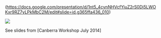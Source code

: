 (https://docs.google.com/presentation/d/1nt5_4cynNHVcfYiuZ2rS0Dj5LWOKxr9RZ7yLPkMbC2M/edit#slide=id.g365ffa436_010)

![](http://ala.googlecode.com/files/ArchitectureFeb2010.png)


See slides from [Canberra Workshop July 2014]